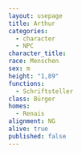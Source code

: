 ```yaml
---
layout: usepage
title: Arthur
categories:
  - character
  - NPC
character_title: 
race: Menschen
sex: m
height: "1,89"
functions:
  - Schriftsteller
class: Bürger
homes:
  - Renais
alignment: NG
alive: true
published: false
---
```


